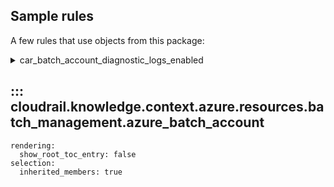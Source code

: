 ## Sample rules
A few rules that use objects from this package:

<details>
<summary>car_batch_account_diagnostic_logs_enabled</summary>

```python
--8<--
cloudrail/knowledge/rules/azure/context_aware/disgnostics_logs_enabled_rule.py
--8<--
```
</details>

## ::: cloudrail.knowledge.context.azure.resources.batch_management.azure_batch_account
    rendering:
      show_root_toc_entry: false
    selection:
      inherited_members: true
